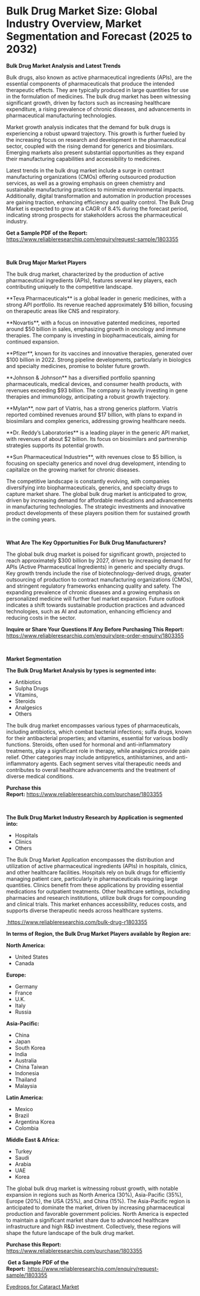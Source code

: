 <p><h1>Bulk Drug Market Size: Global Industry Overview, Market Segmentation and Forecast (2025 to 2032)</h1></p><p><strong>Bulk Drug Market Analysis and Latest Trends</strong></p>
<p><p>Bulk drugs, also known as active pharmaceutical ingredients (APIs), are the essential components of pharmaceuticals that produce the intended therapeutic effects. They are typically produced in large quantities for use in the formulation of medicines. The bulk drug market has been witnessing significant growth, driven by factors such as increasing healthcare expenditure, a rising prevalence of chronic diseases, and advancements in pharmaceutical manufacturing technologies.</p><p>Market growth analysis indicates that the demand for bulk drugs is experiencing a robust upward trajectory. This growth is further fueled by the increasing focus on research and development in the pharmaceutical sector, coupled with the rising demand for generics and biosimilars. Emerging markets also present substantial opportunities as they expand their manufacturing capabilities and accessibility to medicines.</p><p>Latest trends in the bulk drug market include a surge in contract manufacturing organizations (CMOs) offering outsourced production services, as well as a growing emphasis on green chemistry and sustainable manufacturing practices to minimize environmental impacts. Additionally, digital transformation and automation in production processes are gaining traction, enhancing efficiency and quality control. The Bulk Drug Market is expected to grow at a CAGR of 8.4% during the forecast period, indicating strong prospects for stakeholders across the pharmaceutical industry.</p></p>
<p><strong>Get a Sample PDF of the Report:&nbsp;</strong> <a href="https://www.reliableresearchiq.com/enquiry/request-sample/1803355?utm_campaign=3030&utm_medium=2&utm_source=Github&utm_content=ia&utm_term=08032025&utm_id=bulk-drug">https://www.reliableresearchiq.com/enquiry/request-sample/1803355</a></p>
<p>&nbsp;</p>
<p><strong>Bulk Drug Major Market Players</strong></p>
<p><p>The bulk drug market, characterized by the production of active pharmaceutical ingredients (APIs), features several key players, each contributing uniquely to the competitive landscape. </p><p>**Teva Pharmaceuticals** is a global leader in generic medicines, with a strong API portfolio. Its revenue reached approximately $16 billion, focusing on therapeutic areas like CNS and respiratory.</p><p>**Novartis**, with a focus on innovative patented medicines, reported around $50 billion in sales, emphasizing growth in oncology and immune therapies. The company is investing in biopharmaceuticals, aiming for continued expansion.</p><p>**Pfizer**, known for its vaccines and innovative therapies, generated over $100 billion in 2022. Strong pipeline developments, particularly in biologics and specialty medicines, promise to bolster future growth.</p><p>**Johnson & Johnson** has a diversified portfolio spanning pharmaceuticals, medical devices, and consumer health products, with revenues exceeding $93 billion. The company is heavily investing in gene therapies and immunology, anticipating a robust growth trajectory.</p><p>**Mylan**, now part of Viatris, has a strong generics platform. Viatris reported combined revenues around $17 billion, with plans to expand in biosimilars and complex generics, addressing growing healthcare needs.</p><p>**Dr. Reddy’s Laboratories** is a leading player in the generic API market, with revenues of about $2 billion. Its focus on biosimilars and partnership strategies supports its potential growth.</p><p>**Sun Pharmaceutical Industries**, with revenues close to $5 billion, is focusing on specialty generics and novel drug development, intending to capitalize on the growing market for chronic diseases.</p><p>The competitive landscape is constantly evolving, with companies diversifying into biopharmaceuticals, generics, and specialty drugs to capture market share. The global bulk drug market is anticipated to grow, driven by increasing demand for affordable medications and advancements in manufacturing technologies. The strategic investments and innovative product developments of these players position them for sustained growth in the coming years.</p></p>
<p>&nbsp;</p>
<p><strong>What Are The Key Opportunities For Bulk Drug Manufacturers?</strong></p>
<p><p>The global bulk drug market is poised for significant growth, projected to reach approximately $300 billion by 2027, driven by increasing demand for APIs (Active Pharmaceutical Ingredients) in generic and specialty drugs. Key growth trends include the rise of biotechnology-derived drugs, greater outsourcing of production to contract manufacturing organizations (CMOs), and stringent regulatory frameworks enhancing quality and safety. The expanding prevalence of chronic diseases and a growing emphasis on personalized medicine will further fuel market expansion. Future outlook indicates a shift towards sustainable production practices and advanced technologies, such as AI and automation, enhancing efficiency and reducing costs in the sector.</p></p>
<p><strong>Inquire or Share Your Questions If Any Before Purchasing This Report:</strong> <a href="https://www.reliableresearchiq.com/enquiry/pre-order-enquiry/1803355?utm_campaign=3030&utm_medium=2&utm_source=Github&utm_content=ia&utm_term=08032025&utm_id=bulk-drug">https://www.reliableresearchiq.com/enquiry/pre-order-enquiry/1803355</a></p>
<p>&nbsp;</p>
<p><strong>Market Segmentation</strong></p>
<p><strong>The Bulk Drug Market Analysis by types is segmented into:</strong></p>
<p><ul><li>Antibiotics</li><li>Sulpha Drugs</li><li>Vitamins,</li><li>Steroids</li><li>Analgesics</li><li>Others</li></ul></p>
<p><p>The bulk drug market encompasses various types of pharmaceuticals, including antibiotics, which combat bacterial infections; sulfa drugs, known for their antibacterial properties; and vitamins, essential for various bodily functions. Steroids, often used for hormonal and anti-inflammatory treatments, play a significant role in therapy, while analgesics provide pain relief. Other categories may include antipyretics, antihistamines, and anti-inflammatory agents. Each segment serves vital therapeutic needs and contributes to overall healthcare advancements and the treatment of diverse medical conditions.</p></p>
<p><strong>Purchase this Report:&nbsp;</strong><a href="https://www.reliableresearchiq.com/purchase/1803355?utm_campaign=3030&utm_medium=2&utm_source=Github&utm_content=ia&utm_term=08032025&utm_id=bulk-drug">https://www.reliableresearchiq.com/purchase/1803355</a></p>
<p>&nbsp;</p>
<p><strong>The Bulk Drug Market Industry Research by Application is segmented into:</strong></p>
<p><ul><li>Hospitals</li><li>Clinics</li><li>Others</li></ul></p>
<p><p>The Bulk Drug Market Application encompasses the distribution and utilization of active pharmaceutical ingredients (APIs) in hospitals, clinics, and other healthcare facilities. Hospitals rely on bulk drugs for efficiently managing patient care, particularly in pharmaceuticals requiring large quantities. Clinics benefit from these applications by providing essential medications for outpatient treatments. Other healthcare settings, including pharmacies and research institutions, utilize bulk drugs for compounding and clinical trials. This market enhances accessibility, reduces costs, and supports diverse therapeutic needs across healthcare systems.</p></p>
<p><a href="https://www.reliableresearchiq.com/bulk-drug-r1803355?utm_campaign=3030&utm_medium=2&utm_source=Github&utm_content=ia&utm_term=08032025&utm_id=bulk-drug">&nbsp;https://www.reliableresearchiq.com/bulk-drug-r1803355</a></p>
<p><strong>In terms of Region, the Bulk Drug Market Players available by Region are:</strong></p>
<p>
    <p> <strong> North America: </strong>
        <ul>
            <li>United States</li>
            <li>Canada</li>
        </ul>
        </p> 
    <p> <strong> Europe: </strong>
        <ul>
            <li>Germany</li>
            <li>France</li>
            <li>U.K.</li>
            <li>Italy</li>
            <li>Russia</li>
        </ul>
        </p> 
    <p> <strong> Asia-Pacific: </strong>
        <ul>
            <li>China</li>
            <li>Japan</li>
            <li>South Korea</li>
            <li>India</li>
            <li>Australia</li>
            <li>China Taiwan</li>
            <li>Indonesia</li>
            <li>Thailand</li>
            <li>Malaysia</li>
        </ul>
        </p> 
    <p> <strong> Latin America: </strong>
        <ul>
            <li>Mexico</li>
            <li>Brazil</li>
            <li>Argentina Korea</li>
            <li>Colombia</li>
        </ul>
        </p> 
    <p> <strong> Middle East & Africa: </strong>
        <ul>
            <li>Turkey</li>
            <li>Saudi</li>
            <li>Arabia</li>
            <li>UAE</li>
            <li>Korea</li>
        </ul>
    </p>
    </p>
<p><p>The global bulk drug market is witnessing robust growth, with notable expansion in regions such as North America (30%), Asia-Pacific (35%), Europe (20%), the USA (25%), and China (15%). The Asia-Pacific region is anticipated to dominate the market, driven by increasing pharmaceutical production and favorable government policies. North America is expected to maintain a significant market share due to advanced healthcare infrastructure and high R&D investment. Collectively, these regions will shape the future landscape of the bulk drug market.</p></p>
<p><strong>Purchase this Report: </strong><a href="https://www.reliableresearchiq.com/purchase/1803355?utm_campaign=3030&utm_medium=2&utm_source=Github&utm_content=ia&utm_term=08032025&utm_id=bulk-drug">https://www.reliableresearchiq.com/purchase/1803355</a></p>
<p>&nbsp;<strong>Get a Sample PDF of the Report:&nbsp;&nbsp;</strong><a href="https://www.reliableresearchiq.com/enquiry/request-sample/1803355?utm_campaign=3030&utm_medium=2&utm_source=Github&utm_content=ia&utm_term=08032025&utm_id=bulk-drug">https://www.reliableresearchiq.com/enquiry/request-sample/1803355</a></p>
<p><strong></strong></p>
<p><p><a href="https://github.com/salodipura00/Market-Research-Report-List-1/blob/main/eyedrops-for-cataract-market.md?utm_campaign=3030&utm_medium=2&utm_source=Github&utm_content=ia&utm_term=08032025&utm_id=bulk-drug">Eyedrops for Cataract Market</a></p></p>